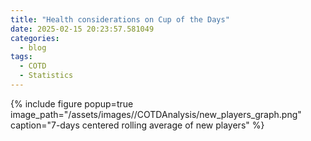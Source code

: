 ```yaml
---
title: "Health considerations on Cup of the Days"
date: 2025-02-15 20:23:57.581049
categories:
  - blog
tags:
  - COTD
  - Statistics
---
```

{% include figure popup=true image_path="/assets/images//COTDAnalysis/new_players_graph.png" caption="7-days centered rolling average of new players" %}
